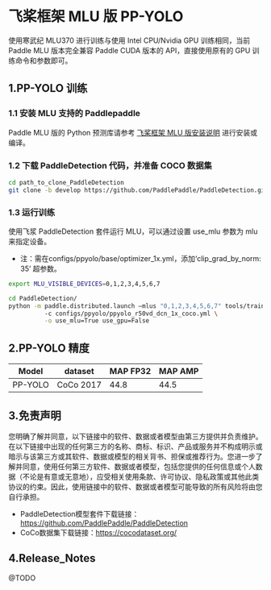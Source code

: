 # 飞桨框架 MLU 版 PP-YOLO

使用寒武纪 MLU370 进行训练与使用 Intel CPU/Nvidia GPU 训练相同，当前 Paddle MLU 版本完全兼容 Paddle CUDA 版本的 API，直接使用原有的 GPU 训练命令和参数即可。

## 1.PP-YOLO 训练

### 1.1 安装 MLU 支持的 Paddlepaddle

Paddle MLU 版的 Python 预测库请参考 [飞桨框架 MLU 版安装说明](../../install/paddle_install_cn.md) 进行安装或编译。


### 1.2 下载 PaddleDetection 代码，并准备 COCO 数据集

```bash
cd path_to_clone_PaddleDetection
git clone -b develop https://github.com/PaddlePaddle/PaddleDetection.git
```

### 1.3 运行训练

使用飞浆 PaddleDetection 套件运行 MLU，可以通过设置 use_mlu 参数为 mlu 来指定设备。
- 注：需在configs/ppyolo/base/optimizer_1x.yml，添加‘clip_grad_by_norm: 35’ 超参数。

```bash
export MLU_VISIBLE_DEVICES=0,1,2,3,4,5,6,7

cd PaddleDetection/
python -m paddle.distributed.launch –mlus "0,1,2,3,4,5,6,7" tools/train.py \ 
          -c configs/ppyolo/ppyolo_r50vd_dcn_1x_coco.yml \
          -o use_mlu=True use_gpu=False 
```
## 2.PP-YOLO 精度
| Model | dataset |MAP FP32| MAP AMP |
| ------------- |------------- |------------- | ------------- | 
| PP-YOLO | CoCo 2017 | 44.8 | 44.5 | 
## 3.免责声明
您明确了解并同意，以下链接中的软件、数据或者模型由第三方提供并负责维护。在以下链接中出现的任何第三方的名称、商标、标识、产品或服务并不构成明示或暗示与该第三方或其软件、数据或模型的相关背书、担保或推荐行为。您进一步了解并同意，使用任何第三方软件、数据或者模型，包括您提供的任何信息或个人数据（不论是有意或无意地），应受相关使用条款、许可协议、隐私政策或其他此类协议的约束。因此，使用链接中的软件、数据或者模型可能导致的所有风险将由您自行承担。
- PaddleDetection模型套件下载链接：https://github.com/PaddlePaddle/PaddleDetection
- CoCo数据集下载链接：https://cocodataset.org/

## 4.Release_Notes
@TODO